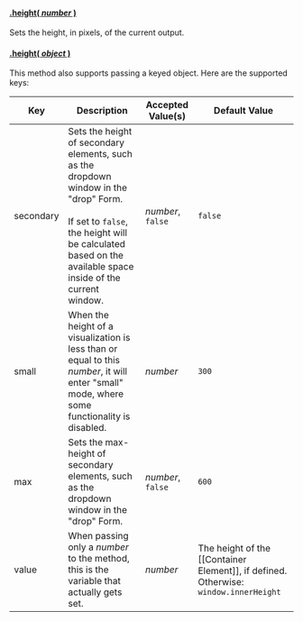 #### <a name="number" href="#number">.height( *number* )</a>

Sets the height, in pixels, of the current output.

#### <a name="object" href="#object">.height( *object* )</a>

This method also supports passing a keyed object. Here are the supported keys:

| Key | Description | Accepted Value(s) | Default Value |
|---|---|---|---|
| secondary | Sets the height of secondary elements, such as the dropdown window in the "drop" Form. <br><br> If set to `false`, the height will be calculated based on the available space inside of the current window. | *number*, `false` | `false` |
| small | When the height of a visualization is less than or equal to this *number*, it will enter "small" mode, where some functionality is disabled. | *number* | `300` |
| max | Sets the max-height of secondary elements, such as the dropdown window in the "drop" Form. | *number*, `false` | `600` |
| value | When passing only a *number* to the method, this is the variable that actually gets set. | *number* | The height of the [[Container Element]], if defined. Otherwise: `window.innerHeight` |
